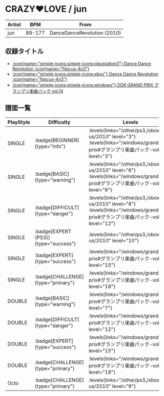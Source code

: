 # CRAZY♥LOVE / jun

|Artist|BPM|From|
|------|---|----|
|jun|89-177|DanceDanceRevolution (2010)|

## 収録タイトル

- [:icon{name="simple-icons:simple-icons:playstation3"} Dance Dance Revolution :icon{name="flag:us-4x3"}](/other/ps3)
- [:icon{name="simple-icons:simple-icons:xbox"} Dance Dance Revolution :icon{name="flag:us-4x3"}](/xbox360-us/2010)
- [:icon{name="simple-icons:simple-icons:windows"} DDR GRAND PRIX グランプリ楽曲パック vol.14](/windows/grand-prix#グランプリ楽曲パック-vol14)

## 譜面一覧

|PlayStyle|Difficulty|Levels|Notes|Movie|
|---------|----------|------|-----|-----|
|SINGLE| :badge[BEGINNER]{type="info"}| :levels{links="/other/ps3,/xbox360-us/2010" level="3"} :levels{links="/windows/grand-prix#グランプリ楽曲パック-vol14" level="3"}|120/21||
|SINGLE| :badge[BASIC]{type="warning"}| :levels{links="/other/ps3,/xbox360-us/2010" level="6"} :levels{links="/windows/grand-prix#グランプリ楽曲パック-vol14" level="6"}|193/31||
|SINGLE| :badge[DIFFICULT]{type="danger"}| :levels{links="/other/ps3,/xbox360-us/2010" level="8"} :levels{links="/windows/grand-prix#グランプリ楽曲パック-vol14" level="12"}|419/52||
|SINGLE| :badge[EXPERT (PS3)]{type="success"}| :levels{links="/other/ps3,/xbox360-us/2010" level="10"}|518/54||
|SINGLE| :badge[EXPERT]{type="success"}| :levels{links="/windows/grand-prix#グランプリ楽曲パック-vol14" level="15"}|518/53||
|SINGLE| :badge[CHALLENGE]{type="primary"}| :levels{links="/windows/grand-prix#グランプリ楽曲パック-vol14" level="18"}|736/55||
|DOUBLE| :badge[BASIC]{type="warning"}| :levels{links="/windows/grand-prix#グランプリ楽曲パック-vol14" level="7"}|217/46||
|DOUBLE| :badge[DIFFICULT]{type="danger"}| :levels{links="/windows/grand-prix#グランプリ楽曲パック-vol14" level="12"}|403/58||
|DOUBLE| :badge[EXPERT]{type="success"}| :levels{links="/windows/grand-prix#グランプリ楽曲パック-vol14" level="15"}|519/56||
|DOUBLE| :badge[CHALLENGE]{type="primary"}| :levels{links="/windows/grand-prix#グランプリ楽曲パック-vol14" level="18"}|720/29||
|Octo| :badge[CHALLENGE]{type="primary"}| :levels{links="/other/ps3,/xbox360-us/2010" level="9"}|||

